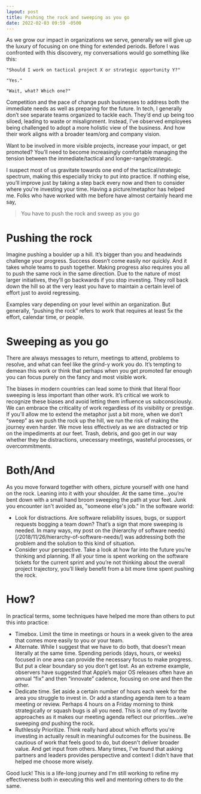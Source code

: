 ```yaml
---
layout: post
title: Pushing the rock and sweeping as you go
date: 2022-02-03 09:59 -0500
---
```


As we grow our impact in organizations we serve, generally we will give up the luxury of focusing on one thing for extended periods. Before I was confronted with this discovery, my conversations would go something like this:

    "Should I work on tactical project X or strategic opportunity Y?"

    "Yes."

    "Wait, what? Which one?"

Competition and the pace of change push businesses to address both the immediate needs as well as preparing for the future. In tech, I generally don’t see separate teams organized to tackle each. They’d end up being too siloed, leading to waste or misalignment. Instead, I’ve observed employees being challenged to adopt a more holistic view of the business. And how their work aligns with a broader team/org and company vision.

Want to be involved in more visible projects, increase your impact, or get promoted? You’ll need to become increasingly comfortable managing the tension between the immediate/tactical and longer-range/strategic.

I suspect most of us gravitate towards one end of the tactical/strategic spectrum, making this especially tricky to put into practice. If nothing else, you’ll improve just by taking a step back every now and then to consider where you're investing your time. Having a picture/metaphor has helped me. Folks who have worked with me before have almost certainly heard me say,

> You have to push the rock and sweep as you go

# Pushing the rock

Imagine pushing a boulder up a hill. It’s bigger than you and headwinds challenge your progress. Success doesn’t come easily nor quickly. And it takes whole teams to push together. Making progress also requires you all to push the same rock in the same direction. Due to the nature of most larger initiatives, they’ll go backwards if you stop investing. They roll back down the hill so at the very least you have to maintain a certain level of effort just to avoid regressing.

Examples vary depending on your level within an organization. But generally, “pushing the rock” refers to work that requires at least 5x the effort, calendar time, or people.

# Sweeping as you go

There are always messages to return, meetings to attend, problems to resolve, and what can feel like the grind-y work you do. It’s tempting to demean this work or think that perhaps when you get promoted far enough you can focus purely on the fancy and most visible work.

The biases in modern countries can lead some to think that literal floor sweeping is less important than other work. It’s critical we work to recognize these biases and avoid letting them influence us subconsciously. We can embrace the criticality of work regardless of its visibility or prestige. If you'll allow me to extend the metaphor just a bit more, when we don’t “sweep” as we push the rock up the hill, we run the risk of making the journey even harder. We move less effectively as we are distracted or trip on the impediments at our feet. Trash, debris, and goo get in our way whether they be distractions, unecessary meetings, wasteful processes, or overcommitments.

# Both/And

As you move forward together with others, picture yourself with one hand on the rock. Leaning into it with your shoulder. At the same time...you’re bent down with a small hand broom sweeping the path at your feet. Junk you encounter isn't avoided as, "someone else's job." In the software world:

* Look for distractions. Are software reliability issues, bugs, or support requests bogging a team down? That’s a sign that more sweeping is needed. In many ways, my post on the (hierarchy of software needs)[/2018/11/26/hierarchy-of-software-needs/] was addressing both the problem and the solution to this kind of situation.
* Consider your perspective. Take a look at how far into the future you’re thinking and planning. If all your time is spent working on the software tickets for the current sprint and you’re not thinking about the overall project trajectory, you’ll likely benefit from a bit more time spent pushing the rock.

# How?

In practical terms, some techniques have helped me more than others to put this into practice:
* Timebox. Limit the time in meetings or hours in a week given to the area that comes more easily to you or your team.
* Alternate. While I suggest that we have to do both, that doesn’t mean literally at the same time. Spending periods (days, hours, or weeks) focused in one area can provide the necessary focus to make progress. But put a clear boundary so you don’t get lost. As an extreme example, observers have suggested that Apple’s major OS releases often have an annual “fix” and then “innovate” cadence, focusing on one and then the other.
* Dedicate time. Set aside a certain number of hours each week for the area you struggle to invest in. Or add a standing agenda item to a team meeting or review. Perhaps 4 hours on a Friday morning to think strategically or squash bugs is all you need. This is one of my favorite approaches as it makes our meeting agenda reflect our priorities…we’re sweeping *and* pushing the rock.
* Ruthlessly Prioritize. Think really hard about which efforts you're investing in actually result in meaningful outcomes for the business. Be cautious of work that feels good to do, but doesn't deliver broader value. And get input from others. Many times, I've found that asking partners and leaders  provides perspective and context I didn't have that helped me choose more wisely.

Good luck! This is a life-long journey and I'm still working to refine my effectiveness both in executing this well and mentoring others to do the same.
